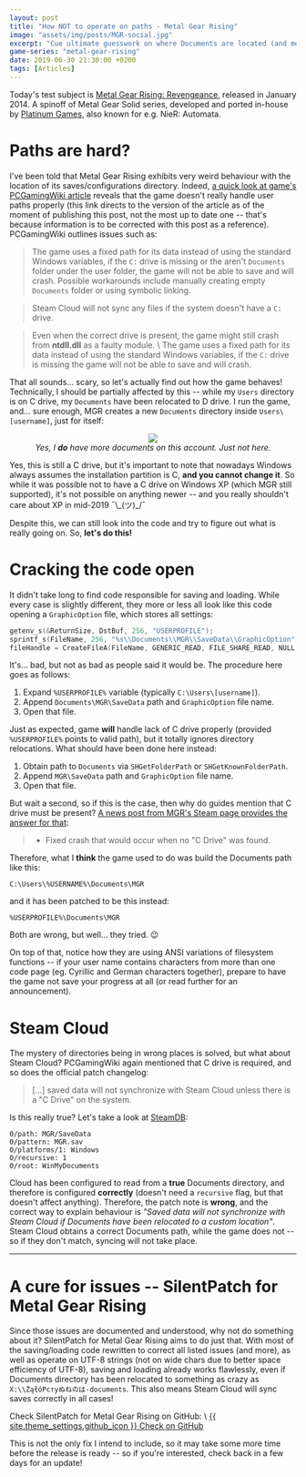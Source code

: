 ```yaml
---
layout: post
title: "How NOT to operate on paths - Metal Gear Rising"
image: "assets/img/posts/MGR-social.jpg"
excerpt: "Cue ultimate guesswork on where Documents are located (and more)."
game-series: "metal-gear-rising"
date: 2019-06-30 21:30:00 +0200
tags: [Articles]
---
```


Today's test subject is [Metal Gear Rising: Revengeance](https://en.wikipedia.org/wiki/Metal_Gear_Rising:_Revengeance), released in January 2014.
A spinoff of Metal Gear Solid series, developed and ported in-house by [Platinum Games](https://www.platinumgames.com/), also known for e.g. NieR: Automata.

# Paths are hard?

I've been told that Metal Gear Rising exhibits very weird behaviour with the location of its saves/configurations directory.
Indeed, [a quick look at game's PCGamingWiki article](https://pcgamingwiki.com/w/index.php?title=Metal_Gear_Rising:_Revengeance&oldid=764289) reveals that the game doesn't really handle user paths properly
(this link directs to the version of the article as of the moment of publishing this post, not the most up to date one -- that's because information is to be corrected with this post as a reference).
PCGamingWiki outlines issues such as:

> <i class="fas fa-thumbs-down"></i> The game uses a fixed path for its data instead of using the standard Windows variables, if the `C:` drive is missing or the aren't `Documents` folder under the user folder,
> the game will not be able to save and will crash. Possible workarounds include manually creating empty `Documents` folder or using symbolic linking.

> <i class="fas fa-info-circle"></i> Steam Cloud will not sync any files if the system doesn't have a `C:` drive.

> <i class="fas fa-info-circle"></i> Even when the correct drive is present, the game might still crash from **ntdll.dll** as a faulty module. \\
> <i class="fas fa-thumbs-down"></i> The game uses a fixed path for its data instead of using the standard Windows variables, if the `C:` drive is missing the game will not be able to save and will crash.

That all sounds... scary, so let's actually find out how the game behaves! Technically, I should be partially affected by this -- while my `Users` directory is on C drive, my `Documents` have been relocated to D drive.
I run the game, and... sure enough, MGR creates a new `Documents` directory inside `Users\[username]`, just for itself:

<p align="center">
<img src="{% link assets/img/posts/mgr-documents.png %}"><br>
<em>Yes, I <b>do</b> have more documents on this account. Just not here.</em>
</p>

Yes, this is still a C drive, but it's important to note that nowadays Windows always assumes the installation partition is C, **and you cannot change it**.
So while it was possible not to have a C drive on Windows XP (which MGR still supported), it's not possible on anything newer -- and you really shouldn't care about XP in mid-2019 ¯\\\_(ツ)\_/¯

Despite this, we can still look into the code and try to figure out what is really going on. So, **let's do this!**

# Cracking the code open

It didn't take long to find code responsible for saving and loading. While every case is slightly different, they more or less all look like this code opening a `GraphicOption` file,
which stores all settings:
```cpp
getenv_s(&ReturnSize, DstBuf, 256, "USERPROFILE");
sprintf_s(FileName, 256, "%s\\Documents\\MGR\\SaveData\\GraphicOption", DstBuf);
fileHandle = CreateFileA(FileName, GENERIC_READ, FILE_SHARE_READ, NULL, OPEN_EXISTING, FILE_ATTRIBUTE_NORMAL, NULL);
```

It's... bad, but not as bad as people said it would be. The procedure here goes as follows:
1. Expand `%USERPROFILE%` variable (typically `C:\Users\[username]`).
2. Append `Documents\MGR\SaveData` path and `GraphicOption` file name.
3. Open that file.

Just as expected, game **will** handle lack of C drive properly (provided `%USERPROFILE%` points to valid path), but it totally ignores directory relocations.
What should have been done here instead:
1. Obtain path to `Documents` via `SHGetFolderPath` or `SHGetKnownFolderPath`.
2. Append `MGR\SaveData` path and `GraphicOption` file name.
3. Open that file.

But wait a second, so if this is the case, then why do guides mention that C drive must be present? [A news post from MGR's Steam page provides the answer for that](https://steamcommunity.com/games/235460/announcements/detail/1387412155878494752):
> - Fixed crash that would occur when no "C Drive" was found.

Therefore, what I **think** the game used to do was build the Documents path like this:
```
C:\Users\%USERNAME%\Documents\MGR
```
and it has been patched to be this instead:
```
%USERPROFILE%\Documents\MGR
```

Both are wrong, but well... they tried. 😉

On top of that, notice how they are using ANSI variations of filesystem functions -- if your user name contains characters from more than one code page (eg. Cyrillic and German characters together),
prepare to have the game not save your progress at all (or read further for an announcement).

# Steam Cloud

The mystery of directories being in wrong places is solved, but what about Steam Cloud? PCGamingWiki again mentioned that C drive is required, and so does the official patch changelog:
> [...] saved data will not synchronize with Steam Cloud unless there is a "C Drive" on the system.

Is this really true? Let's take a look at [SteamDB](https://steamdb.info/app/235460/ufs/):
```
0/path: MGR/SaveData
0/pattern: MGR.sav
0/platforms/1: Windows
0/recursive: 1
0/root: WinMyDocuments
```

Cloud has been configured to read from a **true** Documents directory, and therefore is configured **correctly** (doesn't need a `recursive` flag, but that doesn't affect anything).
Therefore, the patch note is **wrong**, and the correct way to explain behaviour is _"Saved data will not synchronize with Steam Cloud if Documents have been relocated to a custom location"_.
Steam Cloud obtains a correct Documents path, while the game does not -- so if they don't match, syncing will not take place.

***

# A cure for issues -- SilentPatch for Metal Gear Rising

Since those issues are documented and understood, why not do something about it? SilentPatch for Metal Gear Rising aims to do just that.
With most of the saving/loading code rewritten to correct all listed issues (and more), as well as operate on UTF-8 strings (not on wide chars due to better space efficiency of UTF-8),
saving and loading already works flawlessly, even if Documents directory has been relocated to something as crazy as `X:\\ŻąłóРстуぬねのは-documents`.
This also means Steam Cloud will sync saves correctly in all cases!

Check SilentPatch for Metal Gear Rising on GitHub: \\
<a href="https://github.com/CookiePLMonster/SilentPatchMGR" class="button github" role="button" target="_blank">{{ site.theme_settings.github_icon }} Check on GitHub</a>

This is not the only fix I intend to include, so it may take some more time before the release is ready -- so if you're interested, check back in a few days for an update!